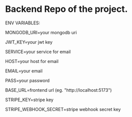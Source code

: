 # Backend Repo of the project.

ENV VARIABLES:

MONGODB_URI=your mongodb uri

JWT_KEY=your jwt key

SERVICE=your service for email

HOST=your host for email

EMAIL=your email

PASS=your password

BASE_URL=frontend url (eg. "http://localhost:5173")

STRIPE_KEY=stripe key

STRIPE_WEBHOOK_SECRET=stripe webhook secret key
